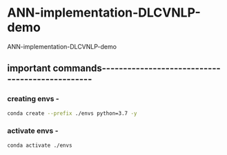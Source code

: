# ANN-implementation-DLCVNLP-demo
ANN-implementation-DLCVNLP-demo

## important commands------------------------------------------------


### creating envs -

```bash
conda create --prefix ./envs python=3.7 -y
```

### activate envs -

```bash
conda activate ./envs
```